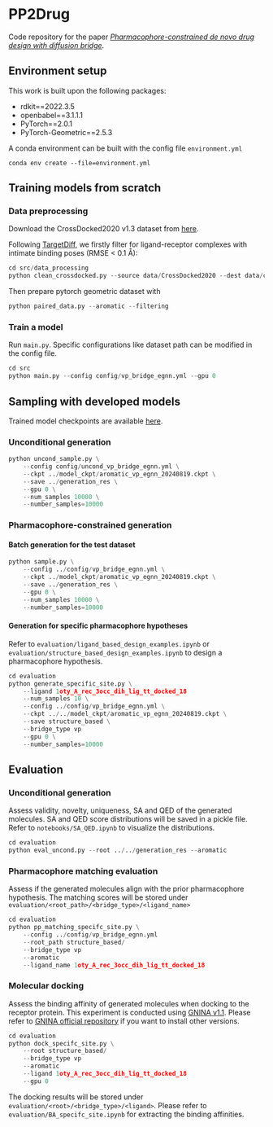 # PP2Drug

Code repository for the paper [*Pharmacophore-constrained de novo drug design with diffusion bridge*](https://www.biorxiv.org/content/10.1101/2024.12.18.629145v1). 

## Environment setup

This work is built upon the following packages:
- rdkit==2022.3.5
- openbabel==3.1.1.1
- PyTorch==2.0.1
- PyTorch-Geometric==2.5.3

A conda environment can be built with the config file `environment.yml`
```shell
conda env create --file=environment.yml
```

## Training models from scratch

### Data preprocessing

Download the CrossDocked2020 v1.3 dataset from [here](https://github.com/gnina/models/tree/master/data/CrossDocked2020). 

Following [TargetDiff](https://github.com/guanjq/targetdiff), we firstly filter for ligand-receptor complexes with intimate binding poses (RMSE $<$ 0.1 Å):

```python
cd src/data_processing
python clean_crossdocked.py --source data/CrossDocked2020 --dest data/crossdocked_v1.1_rmsd1.0 --rmsd_thr 1.0
```

Then prepare pytorch geometric dataset with
```python
python paired_data.py --aromatic --filtering
```

### Train a model

Run `main.py`. Specific configurations like dataset path can be modified in the config file. 

```python
cd src
python main.py --config config/vp_bridge_egnn.yml --gpu 0
```

## Sampling with developed models

Trained model checkpoints are available [here](https://drive.google.com/drive/folders/1MPvCAgRRNiAWf1K15c1f_f9j_dYAdE0-?usp=sharing).

### Unconditional generation

```python
python uncond_sample.py \
    --config config/uncond_vp_bridge_egnn.yml \
    --ckpt ../model_ckpt/aromatic_vp_egnn_20240819.ckpt \
    --save ../generation_res \
    --gpu 0 \
    --num_samples 10000 \
    --number_samples=10000
```

### Pharmacophore-constrained generation

#### Batch generation for the test dataset

```python
python sample.py \
    --config ../config/vp_bridge_egnn.yml \
    --ckpt ../model_ckpt/aromatic_vp_egnn_20240819.ckpt \
    --save ../generation_res \
    --gpu 0 \
    --num_samples 10000 \
    --number_samples=10000
```

#### Generation for specific pharmacophore hypotheses

Refer to `evaluation/ligand_based_design_examples.ipynb` or `evaluation/structure_based_design_examples.ipynb` to design a pharmacophore hypothesis.

```python
cd evaluation
python generate_specific_site.py \
    --ligand 1oty_A_rec_3occ_dih_lig_tt_docked_18
    --num_samples 10 \
    --config ../config/vp_bridge_egnn.yml \
    --ckpt ../../model_ckpt/aromatic_vp_egnn_20240819.ckpt \
    --save structure_based \
    --bridge_type vp
    --gpu 0 \
    --number_samples=10000
```

## Evaluation

### Unconditional generation

Assess validity, novelty, uniqueness, SA and QED of the generated molecules. SA and QED score distributions will be saved in a pickle file. Refer to `notebooks/SA_QED.ipynb` to visualize the distributions. 

```python
cd evaluation
python eval_uncond.py --root ../../generation_res --aromatic
```

### Pharmacophore matching evaluation

Assess if the generated molecules align with the prior pharmacophore hypothesis. The matching scores will be stored under `evaluation/<root_path>/<bridge_type>/<ligand_name>`

```python
cd evaluation
python pp_matching_specifc_site.py \
    --config ../config/vp_bridge_egnn.yml
    --root_path structure_based/
    --bridge_type vp
    --aromatic
    --ligand_name 1oty_A_rec_3occ_dih_lig_tt_docked_18
```

### Molecular docking

Assess the binding affinity of generated molecules when docking to the receptor protein. This experiment is conducted using [GNINA v1.1](https://github.com/gnina/gnina/releases/download/v1.1/gnina). Please refer to [GNINA official repository](https://github.com/gnina/gnina) if you want to install other versions. 

```python
cd evaluation
python dock_specifc_site.py \
    --root structure_based/
    --bridge_type vp
    --aromatic
    --ligand 1oty_A_rec_3occ_dih_lig_tt_docked_18
    --gpu 0
```

The docking results will be stored under `evaluation/<root>/<bridge_type>/<ligand>`. Please refer to `evaluation/BA_specifc_site.ipynb` for extracting the binding affinities. 
